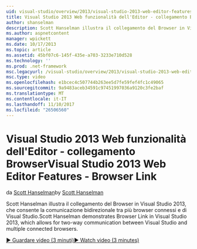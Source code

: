 ```yaml
---
uid: visual-studio/overview/2013/visual-studio-2013-web-editor-features-browser-link
title: Visual Studio 2013 Web funzionalità dell'Editor - collegamento Browser | Documenti Microsoft
author: shanselman
description: Scott Hanselman illustra il collegamento del Browser in Visual Studio 2013, che consente la comunicazione bidirezionale tra più browser connessi e di Visual Studio...
ms.author: aspnetcontent
manager: wpickett
ms.date: 10/17/2013
ms.topic: article
ms.assetid: 45bf07c6-145f-435e-a703-3233e710d528
ms.technology: ''
ms.prod: .net-framework
msc.legacyurl: /visual-studio/overview/2013/visual-studio-2013-web-editor-features-browser-link
msc.type: video
ms.openlocfilehash: e1bcec4c507744b263ee5d7fe59fef4fc1c49065
ms.sourcegitcommit: 9a9483aceb34591c97451997036a9120c3fe2baf
ms.translationtype: MT
ms.contentlocale: it-IT
ms.lasthandoff: 11/10/2017
ms.locfileid: "26506560"
---
```

<a name="visual-studio-2013-web-editor-features---browser-link"></a><span data-ttu-id="71e34-103">Visual Studio 2013 Web funzionalità dell'Editor - collegamento Browser</span><span class="sxs-lookup"><span data-stu-id="71e34-103">Visual Studio 2013 Web Editor Features - Browser Link</span></span>
====================
<span data-ttu-id="71e34-104">da [Scott Hanselman](https://github.com/shanselman)</span><span class="sxs-lookup"><span data-stu-id="71e34-104">by [Scott Hanselman](https://github.com/shanselman)</span></span>

<span data-ttu-id="71e34-105">Scott Hanselman illustra il collegamento del Browser in Visual Studio 2013, che consente la comunicazione bidirezionale tra più browser connessi e di Visual Studio.</span><span class="sxs-lookup"><span data-stu-id="71e34-105">Scott Hanselman demonstrates Browser Link in Visual Studio 2013, which allows for two-way communication between Visual Studio and multiple connected browsers.</span></span>

[<span data-ttu-id="71e34-106">&#9654; Guardare video (3 minuti)</span><span class="sxs-lookup"><span data-stu-id="71e34-106">&#9654; Watch video (3 minutes)</span></span>](https://channel9.msdn.com/Blogs/ASP-NET-Site-Videos/visual-studio-2013-web-editor-features-browser-link)
